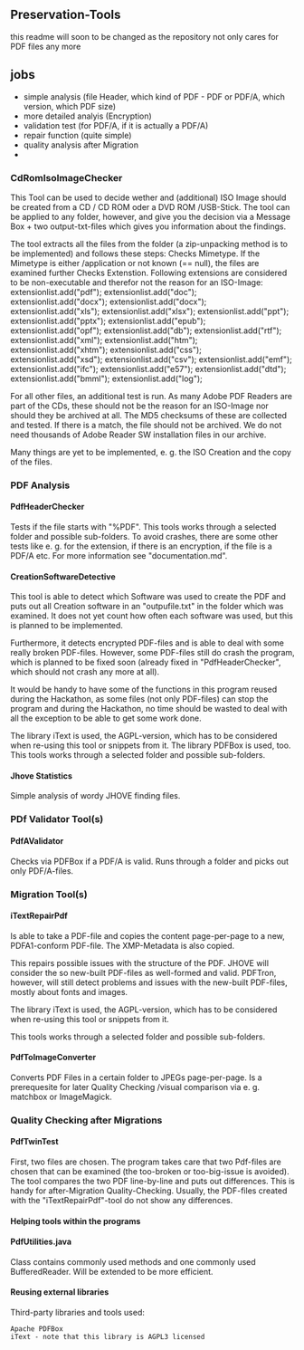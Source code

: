 Preservation-Tools
--------------

this readme will soon to be changed as the repository not only cares for PDF files any more

## jobs

* simple analysis (file Header, which kind of PDF - PDF or PDF/A, which version, which PDF size)
* more detailed analyis (Encryption)
* validation test (for PDF/A, if it is actually a PDF/A)
* repair function (quite simple)
* quality analysis after Migration
* 

### CdRomIsoImageChecker

This Tool can be used to decide wether and (additional) ISO Image should be created from a CD / CD ROM oder a DVD ROM /USB-Stick. The tool can be applied to any folder, however, and give you the decision via a Message Box + two output-txt-files which gives you information about the findings.

The tool extracts all the files from the folder (a zip-unpacking method is to be implemented) and follows these steps:
Checks Mimetype. If the Mimetype is either /application or not known (== null), the files are examined further
Checks Extenstion. Following extensions are considered to be non-executable and therefor not the reason for an ISO-Image:
		extensionlist.add("pdf");
		extensionlist.add("doc");
		extensionlist.add("docx");
		extensionlist.add("docx");
		extensionlist.add("xls");
		extensionlist.add("xlsx");
		extensionlist.add("ppt");
		extensionlist.add("pptx");
		extensionlist.add("epub");
		extensionlist.add("opf");
		extensionlist.add("db");
		extensionlist.add("rtf");
		extensionlist.add("xml");
		extensionlist.add("htm");
		extensionlist.add("xhtm");
		extensionlist.add("css");
		extensionlist.add("xsd");
		extensionlist.add("csv");
		extensionlist.add("emf");
		extensionlist.add("ifc");
		extensionlist.add("e57");
		extensionlist.add("dtd");
		extensionlist.add("bmml");
		extensionlist.add("log");
		
For all other files, an additional test is run. As many Adobe PDF Readers are part of the CDs, these should not be the reason for an ISO-Image nor should they be archived at all. The MD5 checksums of these are collected and tested. If there is a match, the file should not be archived. We do not need thousands of Adobe Reader SW installation files in our archive.

Many things are yet to be implemented, e. g. the ISO Creation and the copy of the files.


### PDF Analysis

#### PdfHeaderChecker

Tests if the file starts with "%PDF". This tools works through a selected folder and possible sub-folders.
To avoid crashes, there are some other tests like e. g. for the extension, if there is an encryption, if the file is a PDF/A etc. For more information see "documentation.md".

#### CreationSoftwareDetective

This tool is able to detect which Software was used to create the PDF and puts out all Creation software in an "outpufile.txt" in the folder which was examined.
It does not yet count how often each software was used, but this is planned to be implemented.

Furthermore, it detects encrypted PDF-files and is able to deal with some really broken PDF-files. However, some PDF-files still do crash the program, which is planned to be fixed soon (already fixed in "PdfHeaderChecker", which should not crash any more at all).

It would be handy to have some of the functions in this program reused during the Hackathon, as some files (not only PDF-files) can stop the program and during the Hackathon, no time should be wasted to deal with all the exception to be able to get some work done.

The library iText is used, the AGPL-version, which has to be considered when re-using this tool or snippets from it.
The library PDFBox is used, too.
This tools works through a selected folder and possible sub-folders.

#### Jhove Statistics
Simple analysis of wordy JHOVE finding files. 

### PDf Validator Tool(s)

#### PdfAValidator

Checks via PDFBox if a PDF/A is valid. Runs through a folder and picks out only PDF/A-files.

### Migration Tool(s)

#### iTextRepairPdf 

Is able to take a PDF-file and copies the content page-per-page to a new, PDFA1-conform PDF-file. The XMP-Metadata is also copied.

This repairs possible issues with the structure of the PDF. JHOVE will consider the so new-built PDF-files as well-formed and valid. PDFTron, however, will still detect problems and issues with the new-built PDF-files, mostly about fonts and images. 

The library iText is used, the AGPL-version, which has to be considered when re-using this tool or snippets from it.

This tools works through a selected folder and possible sub-folders.

#### PdfToImageConverter
Converts PDF Files in a certain folder to JPEGs page-per-page. Is a prerequesite for later Quality Checking /visual comparison via e. g. matchbox or ImageMagick.

### Quality Checking after Migrations

#### PdfTwinTest

First, two files are chosen. The program takes care that two Pdf-files are chosen that can be examined (the too-broken or too-big-issue is avoided). 
The tool compares the two PDF line-by-line and puts out differences. 
This is handy for after-Migration Quality-Checking.
Usually, the PDF-files created with the "iTextRepairPdf"-tool do not show any differences.


#### Helping tools within the programs

#### PdfUtilities.java

Class contains commonly used methods and one commonly used BufferedReader. Will be extended to be more efficient.


#### Reusing external libraries

Third-party libraries and tools used:

    Apache PDFBox
    iText - note that this library is AGPL3 licensed

